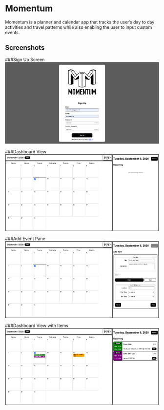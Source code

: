 # Momentum
Momentum is a planner and calendar app that tracks the user’s day to day activities and travel patterns while also enabling the user to input custom events.

## Screenshots

###Sign Up Screen
![Sign up](images/screenshots/signup.png)

###Dashboard View
![Dashboard](images/screenshots/homescreen.png)

###Add Event Pane
![Add Event](images/screenshots/addingevent.png)

###Dashboard View with Items
![Sample Dashboard](images/screenshots/sampleplanner.png)
